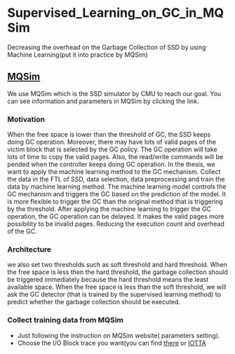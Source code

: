 # Supervised_Learning_on_GC_in_MQSim
  Decreasing the overhead on the Garbage Collection of SSD by using Machine Learning(put it into practice by MQSim)

## [MQSim](https://github.com/CMU-SAFARI/MQSim)
  We use MQSim which is the SSD simulator by CMU to reach our goal. You can see information and parameters in MQSim by clicking the link.

### Motivation
  When the free space is lower than the threshold of GC, the SSD keeps doing GC operation. Moreover, there may have lots of valid pages of the victim block that is selected by the GC policy. The GC operation will take lots of time to copy the valid pages. Also, the read/write commands will be pended when the controller keeps doing GC operation. In the thesis, we want to apply the machine learning method to the GC mechanism. Collect the data in the FTL of SSD, data selection, data preprocessing and train the data by machine learning method. The machine learning model controls the GC mechanism and triggers the GC based on the prediction of the model. It is more flexible to trigger the GC than the original method that is triggering by the threshold. After applying the machine learning to trigger the GC operation, the GC operation can be delayed. It makes the valid pages more possibility to be invalid pages. Reducing the execution count and overhead of the GC.
  
### Architecture
  we also set two thresholds such as soft threshold and hard threshold. When the free space is less then the hard threshold, the garbage collection should be triggered immediately because the hard threshold means the least available space. When the free space is less than the soft threshold, we will ask the GC detector (that is trained by the supervised learning method) to predict whether the garbage collection should be executed.

### Collect training data from MQSim
  * Just following the instruction on MQSim website( parameters setting).
  * Choose the I/O Block trace you want(you can find [there](https://trace.camelab.org/index.html) or [IOTTA](http://iotta.snia.org/)
  
